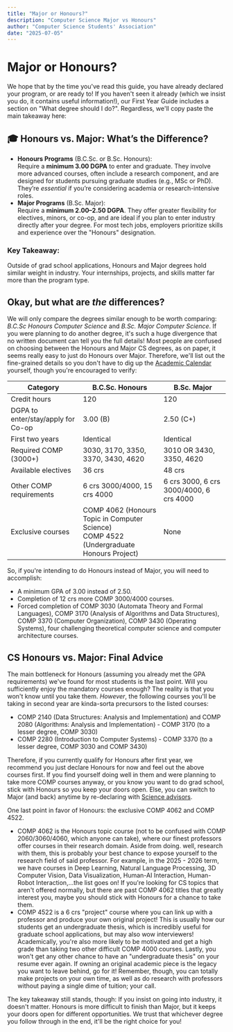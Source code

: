 ```yaml
---
title: "Major or Honours?"
description: "Computer Science Major vs Honours"
author: "Computer Science Students' Association"
date: "2025-07-05"
---
```


# Major or Honours?

We hope that by the time you've read this guide, you have already declared your program, or are ready to! If you haven't seen it already (which we insist you do, it contains useful information!), our First Year Guide includes a section on "What degree should I do?". Regardless, we'll copy paste the main takeaway here:

## 🎓 Honours vs. Major: What’s the Difference?
- **Honours Programs** (B.C.Sc. or B.Sc. Honours):  
  Require a **minimum 3.00 DGPA** to enter and graduate. They involve more advanced courses, often include a research component, and are designed for students pursuing graduate studies (e.g., MSc or PhD). They’re *essential* if you’re considering academia or research-intensive roles.  
- **Major Programs** (B.Sc. Major):  
  Require a **minimum 2.00–2.50 DGPA**. They offer greater flexibility for electives, minors, or co-op, and are ideal if you plan to enter industry directly after your degree. For most tech jobs, employers prioritize skills and experience over the "Honours" designation.  

### Key Takeaway:  
Outside of grad school applications, Honours and Major degrees hold similar weight in industry. Your internships, projects, and skills matter far more than the program type.

## Okay, but what are *the* differences?

We will only compare the degrees similar enough to be worth comparing: *B.C.Sc Honours Computer Science* and *B.Sc. Major Computer Science*. If you were planning to do another degree, it's such a huge divergence that no written document can tell you the full details! Most people are confused on choosing between the Honours and Major CS degrees, as on paper, it seems really easy to just do Honours over Major. Therefore, we'll list out the fine-grained details so you don't have to dig up the [Academic Calendar](https://umanitoba.ca/registrar/academic-calendar) yourself, though you're encouraged  to verify:

|Category|B.C.Sc. Honours|B.Sc. Major|
|--------|---------------|-----------|
|Credit hours|120|120|
|DGPA to enter/stay/apply for Co-op|3.00 (B)|2.50 (C+)|
|First two years|Identical|Identical|
|Required COMP (3000+)|3030, 3170, 3350, 3370, 3430, 4620|3010 OR 3430, 3350, 4620|
|Available electives|36 crs|48 crs|
|Other COMP requirements|6 crs 3000/4000, 15 crs 4000|6 crs 3000, 6 crs 3000/4000, 6 crs 4000|
|Exclusive courses|COMP 4062 (Honours Topic in Computer Science)<br>COMP 4522 (Undergraduate Honours Project)|None|

So, if you're intending to do Honours instead of Major, you will need to accomplish:

* A minimum GPA of 3.00 instead of 2.50.
* Completion of 12 crs more COMP 3000/4000 courses.
* Forced completion of COMP 3030 (Automata Theory and Formal Languages), COMP 3170 (Analysis of Algorithms and Data Structures), COMP 3370 (Computer Organization), COMP 3430 (Operating Systems), four challenging theoretical computer science and computer architecture courses.

## CS Honours vs. Major: Final Advice 

The main bottleneck for Honours (assuming you already met the GPA requirements) we've found for most students is the last point. Will you sufficiently enjoy the mandatory courses enough? The reality is that you won't know until you take them. *However*, the following courses you'll be taking in second year are kinda-sorta precursors to the listed courses:
* COMP 2140 (Data Structures: Analysis and Implementation) and COMP 2080 (Algorithms: Analysis and Implementation) - COMP 3170 (to a lesser degree, COMP 3030)
* COMP 2280 (Introduction to Computer Systems) - COMP 3370 (to a lesser degree, COMP 3030 and COMP 3430)

Therefore, if you currently qualify for Honours after first year, we recommend you just declare Honours for now and feel out the above courses first. If you find yourself doing well in them and were planning to take more COMP courses anyway, or you know you want to do grad school, stick with Honours so you keep your doors open. Else, you can switch to Major (and back) anytime by re-declaring with [Science advisors](https://sci.umanitoba.ca/advising/#current-students).

One last point in favor of Honours: the exclusive COMP 4062 and COMP 4522.
- COMP 4062 is the Honours topic course (not to be confused with COMP 2060/3060/4060, which anyone can take), where our finest professors offer courses in their research domain. Aside from doing. well, research with them, this is probably your best chance to expose yourself to the research field of said professor. For example, in the 2025 - 2026 term, we have courses in Deep Learning, Natural Language Processing, 3D Computer Vision, Data Visualization, Human-AI Interaction, Human-Robot Interaction,...the list goes on! If you're looking for CS topics that aren't offered normally, but there are past COMP 4062 titles that greatly interest you, maybe you should stick with Honours for a chance to take them.
- COMP 4522 is a 6 crs "project" course where you can link up with a professor and produce your own original project! This is usually how our students get an undergraduate thesis, which is incredibly useful for graduate school applications, but may also wow interviewers! Academically, you're also more likely to be motivated and get a high grade than taking two other difficult COMP 4000 courses. Lastly, you won't get any other chance to have an "undergraduate thesis" on your resume ever again. If owning an original academic piece is the legacy you want to leave behind, go for it! Remember, though, you can totally make projects on your own time, as well as do research with professors without paying a single dime of tuition; your call.

The key takeaway still stands, though: If you insist on going into industry, it doesn't matter. Honours is more difficult to finish than Major, but it keeps your doors open for different opportunities. We trust that whichever degree you follow through in the end, it'll be the right choice for you!
